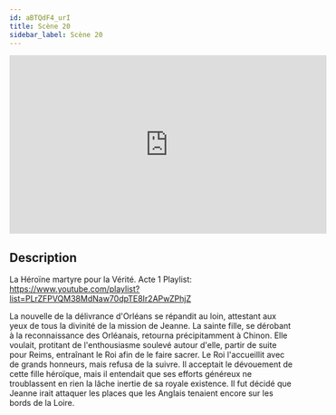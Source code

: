 ```yaml
---
id: aBTQdF4_urI
title: Scène 20
sidebar_label: Scène 20
---
```


<iframe
  width="560"
  height="315"
  src="https://www.youtube.com/embed/aBTQdF4_urI"
  title="YouTube video player"
  frameborder="0"
  allow="accelerometer; autoplay; clipboard-write; encrypted-media; gyroscope; picture-in-picture; web-share"
  referrerpolicy="strict-origin-when-cross-origin"
  allowfullscreen
></iframe>

## Description

La Héroïne martyre pour la Vérité. Acte 1
Playlist: https://www.youtube.com/playlist?list=PLrZFPVQM38MdNaw70dpTE8Ir2APwZPhjZ

La nouvelle de la délivrance d'Orléans se répandit au loin, attestant aux yeux de tous la divinité de la mission de Jeanne.
La sainte fille, se dérobant à la reconnaissance des Orléanais, retourna précipitamment à Chinon. Elle voulait, protitant de l'enthousiasme soulevé autour d'elle, partir de suite pour Reims, entraînant le Roi afin de le faire sacrer. Le Roi l'accueillit avec de grands honneurs, mais refusa de la suivre. Il acceptait le dévouement de cette fille héroïque, mais il entendait que ses efforts généreux ne troublassent en rien la lâche inertie de sa royale existence.
Il fut décidé que Jeanne irait attaquer les places que les Anglais tenaient encore sur les bords de la Loire.
